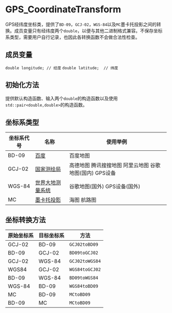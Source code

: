 # GPS_CoordinateTransform
GPS经纬度坐标类，提供了`BD-09`，`GCJ-02`，`WGS-84`以及`MC`墨卡托投影之间的转换。成员变量只有经纬度两个`double`，以便与其他二进制格式兼容。不保存坐标系类型，需要用户自行记录，也因此各转换函数不会做合法性检查。

## 成员变量
`double longitude; // 经度`
`double latitude;  // 纬度`

## 初始化方法
提供默认构造函数、输入两个`double`的构造函数以及使用`std::pair<double,double>`的构造函数。

## 坐标系类型
| 坐标系代号  | 名称                                     | 使用举例                               |
| ------ | ---------------------------------------- | -------------------------------- |
| BD-09  | [百度](https://zh.wikipedia.org/wiki/%E4%B8%AD%E5%8D%8E%E4%BA%BA%E6%B0%91%E5%85%B1%E5%92%8C%E5%9B%BD%E6%B5%8B%E7%BB%98%E9%99%90%E5%88%B6#BD-09)                                       | 百度地图                             |
| GCJ-02 | [国家测绘局](https://zh.wikipedia.org/wiki/%E4%B8%AD%E5%8D%8E%E4%BA%BA%E6%B0%91%E5%85%B1%E5%92%8C%E5%9B%BD%E6%B5%8B%E7%BB%98%E9%99%90%E5%88%B6#GCJ-02)                                    | 高德地图 腾讯搜搜地图 阿里云地图 谷歌地图(国内) GPS设备 |
| WGS-84 | [世界大地测量系统](https://zh.wikipedia.org/zh-hans/%E4%B8%96%E7%95%8C%E5%A4%A7%E5%9C%B0%E6%B5%8B%E9%87%8F%E7%B3%BB%E7%BB%9F) | 谷歌地图(国外)  GPS设备(国外)              |
| MC     | [墨卡托投影](https://zh.wikipedia.org/wiki/%E9%BA%A5%E5%8D%A1%E6%89%98%E6%8A%95%E5%BD%B1%E6%B3%95)                                       | 海图 航路图                           |

## 坐标转换方法
| 原始坐标系 | 目标坐标系 | 方法      |
| ------ | ------ | --------------- |
| GCJ-02 | BD-09  | `GCJ02toBD09`   |
| BD-09  | GCJ-02 | `BD09toGCJ02`   |
| GCJ-02 | WGS-84 | `GCJ02toWGS84`  |
| WGS84  | GCJ-02 | `WGS84toGCJ02`  |
| BD-09  | WGS-84 | `BD09toWGS84`   |
| WGS-84 | BD-09  | `WGS84toBD09`   |
| MC     | BD-09  | `MCtoBD09`      |
| BD-09  | MC     | `MCtoBD09`      |